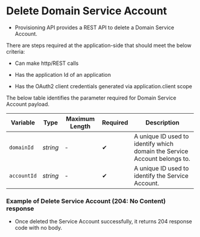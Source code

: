 # Delete Domain Service Account

- Provisioning API provides a REST API to delete a Domain Service Account.

There are steps required at the application-side that should meet the below criteria:  

- Can make http/REST calls  

- Has the application Id of an application

- Has the OAuth2 client credentials generated via application.client scope

<!--
type: tab
titles: Request, Response
-->

The below table identifies the parameter required for Domain Service Account payload.

| Variable | Type | Maximum Length | Required | Description |
| -------- | -- |------------| ------- | ---- |
| `domainId` | *string* | - | &#10004; | A unique ID used to identify which domain the Service Account belongs to. |
| `accountId` | *string* | - | &#10004; | A unique ID used to identify the Service Account. |


<!--
type: tab
-->

### Example of Delete Service Account (204: No Content) response

- Once deleted the Service Account successfully, it returns 204 response code with no body.


<!-- type: tab-end -->